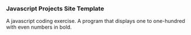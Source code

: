 ### Javascript Projects Site Template

A javascript coding exercise. A program that displays one to one-hundred with even numbers in bold.
